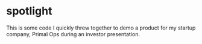 # spotlight

This is some code I quickly threw together to demo a product for my startup company, Primal Ops during an investor presentation.
